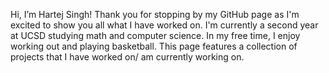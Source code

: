 Hi, I’m Hartej Singh! Thank you for stopping by my GitHub page as I'm excited to show you all what I have worked on. I'm currently a second year at UCSD studying math and computer science. In my free time, I enjoy working out and playing basketball. This page features a collection of projects that I have worked on/ am currently working on. 

<!---
hartejsin/hartejsin is a ✨ special ✨ repository because its `README.md` (this file) appears on your GitHub profile.
You can click the Preview link to take a look at your changes.
--->
